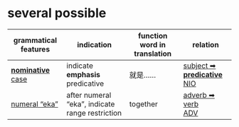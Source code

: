 # several possible

|grammatical features|indication|function word in translation|relation|
|-|-|-|-|
|[**nominative** case](https://assets-hk.wikipali.org/pali-handbook/zh-Hans/declension/acc.html)|indicate **emphasis** predicative|就是……|[subject ➡ **predicative**<br>NIO](https://assets-hk.wikipali.org/pali-handbook/zh-Hans/basic-relation/nom/nom-nio.html)|
|[numeral “eka”](https://assets-hk.wikipali.org/pali-handbook/zh-Hans/declension/acc.html)|after numeral “eka”, indicate range restriction|together|[adverb ➡ verb<br>ADV](https://assets-hk.wikipali.org/pali-handbook/zh-Hans/basic-relation/acc/acc-adv.html)|
